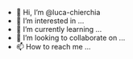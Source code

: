 - 👋 Hi, I’m @luca-chierchia
- 👀 I’m interested in ...
- 🌱 I’m currently learning ...
- 💞️ I’m looking to collaborate on ...
- 📫 How to reach me ...

<!---
luca-chierchia/luca-chierchia is a ✨ special ✨ repository because its `README.md` (this file) appears on your GitHub profile.
You can click the Preview link to take a look at your changes.
--->
